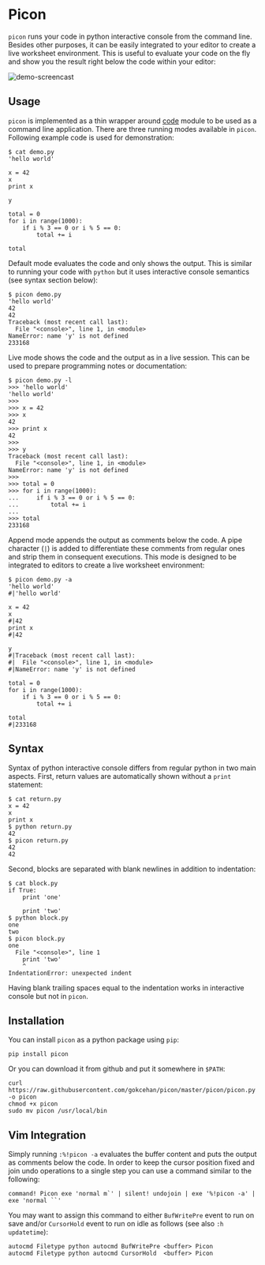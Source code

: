 # Picon

`picon` runs your code in python interactive console from the command line.
Besides other purposes, it can be easily integrated to your editor to create a live worksheet environment.
This is useful to evaluate your code on the fly and show you the result right below the code within your editor:

![demo-screencast](https://media.giphy.com/media/8cBhMZtAy4v0YdMrQJ/giphy.gif)

## Usage

`picon` is implemented as a thin wrapper around [code](https://docs.python.org/3/library/code.html) module to be used as a command line application.
There are three running modes available in `picon`.
Following example code is used for demonstration:

    $ cat demo.py
    'hello world'

    x = 42
    x
    print x

    y

    total = 0
    for i in range(1000):
        if i % 3 == 0 or i % 5 == 0:
            total += i

    total

Default mode evaluates the code and only shows the output.
This is similar to running your code with `python` but it uses interactive console semantics (see syntax section below):

    $ picon demo.py
    'hello world'
    42
    42
    Traceback (most recent call last):
      File "<console>", line 1, in <module>
    NameError: name 'y' is not defined
    233168

Live mode shows the code and the output as in a live session.
This can be used to prepare programming notes or documentation:

    $ picon demo.py -l
    >>> 'hello world'
    'hello world'
    >>>
    >>> x = 42
    >>> x
    42
    >>> print x
    42
    >>>
    >>> y
    Traceback (most recent call last):
      File "<console>", line 1, in <module>
    NameError: name 'y' is not defined
    >>>
    >>> total = 0
    >>> for i in range(1000):
    ...     if i % 3 == 0 or i % 5 == 0:
    ...         total += i
    ...
    >>> total
    233168

Append mode appends the output as comments below the code.
A pipe character (`|`) is added to differentiate these comments from regular ones and strip them in consequent executions.
This mode is designed to be integrated to editors to create a live worksheet environment:

    $ picon demo.py -a
    'hello world'
    #|'hello world'

    x = 42
    x
    #|42
    print x
    #|42

    y
    #|Traceback (most recent call last):
    #|  File "<console>", line 1, in <module>
    #|NameError: name 'y' is not defined

    total = 0
    for i in range(1000):
        if i % 3 == 0 or i % 5 == 0:
            total += i

    total
    #|233168

## Syntax

Syntax of python interactive console differs from regular python in two main aspects.
First, return values are automatically shown without a `print` statement:

    $ cat return.py
    x = 42
    x
    print x
    $ python return.py
    42
    $ picon return.py
    42
    42

Second, blocks are separated with blank newlines in addition to indentation:

    $ cat block.py
    if True:
        print 'one'

        print 'two'
    $ python block.py
    one
    two
    $ picon block.py
    one
      File "<console>", line 1
        print 'two'
        ^
    IndentationError: unexpected indent

Having blank trailing spaces equal to the indentation works in interactive console but not in `picon`.

## Installation

You can install `picon` as a python package using `pip`:

    pip install picon

Or you can download it from github and put it somewhere in `$PATH`:

    curl https://raw.githubusercontent.com/gokcehan/picon/master/picon/picon.py -o picon
    chmod +x picon
    sudo mv picon /usr/local/bin

## Vim Integration

Simply running `:%!picon -a` evaluates the buffer content and puts the output as comments below the code.
In order to keep the cursor position fixed and join undo operations to a single step you can use a command similar to the following:

    command! Picon exe 'normal m`' | silent! undojoin | exe '%!picon -a' | exe 'normal ``'

You may want to assign this command to either `BufWritePre` event to run on save and/or `CursorHold` event to run on idle as follows (see also `:h updatetime`):

    autocmd Filetype python autocmd BufWritePre <buffer> Picon
    autocmd Filetype python autocmd CursorHold  <buffer> Picon

